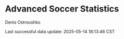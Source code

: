 # Advanced Soccer Statistics
Denis Ostroushko

<!-- gfm -->

Last successful data update: 2025-05-14 18:13:46 CST
